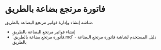 # فاتورة مرتجع بضاعة بالطريق
شاشة إنشاء وإدارة فواتير مرتجع البضاعة بالطريق.
- إنشاء فواتير مرتجع البضاعة بالطريق
- \`فاتورة مرتجع بضاعة بالطريق.md\` - دليل المستخدم لشاشة فاتورة مرتجع
البضاعة بالطريق
